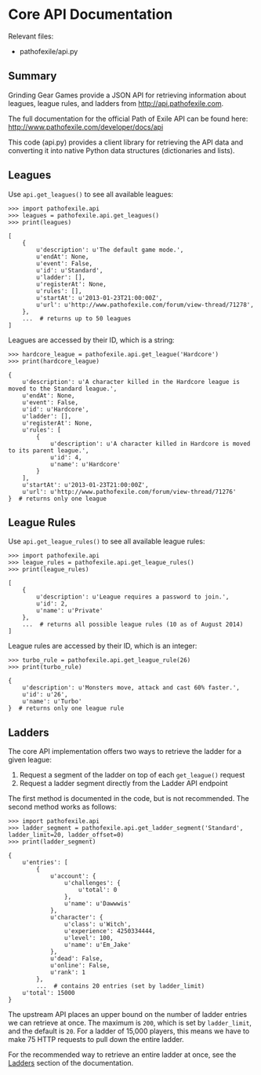 Core API Documentation
======================

Relevant files:

* pathofexile/api.py

Summary
-------

Grinding Gear Games provide a JSON API for retrieving information about
leagues, league rules, and ladders from http://api.pathofexile.com.

The full documentation for the official Path of Exile API can be found here:
http://www.pathofexile.com/developer/docs/api

This code (api.py) provides a client library for retrieving the API data and
converting it into native Python data structures (dictionaries and lists).

Leagues
-------

Use `api.get_leagues()` to see all available leagues:

    >>> import pathofexile.api
    >>> leagues = pathofexile.api.get_leagues()
    >>> print(leagues)

    [
        {
            u'description': u'The default game mode.',
            u'endAt': None,
            u'event': False,
            u'id': u'Standard',
            u'ladder': [],
            u'registerAt': None,
            u'rules': [],
            u'startAt': u'2013-01-23T21:00:00Z',
            u'url': u'http://www.pathofexile.com/forum/view-thread/71278',
        },
        ...  # returns up to 50 leagues
    ]

Leagues are accessed by their ID, which is a string:

    >>> hardcore_league = pathofexile.api.get_league('Hardcore')
    >>> print(hardcore_league)

    {
        u'description': u'A character killed in the Hardcore league is moved to the Standard league.',
        u'endAt': None,
        u'event': False,
        u'id': u'Hardcore',
        u'ladder': [],
        u'registerAt': None,
        u'rules': [
            {
                u'description': u'A character killed in Hardcore is moved to its parent league.',
                u'id': 4,
                u'name': u'Hardcore'
            }
        ],
        u'startAt': u'2013-01-23T21:00:00Z',
        u'url': u'http://www.pathofexile.com/forum/view-thread/71276'
    }  # returns only one league


League Rules
------------

Use `api.get_league_rules()` to see all available league rules:

    >>> import pathofexile.api
    >>> league_rules = pathofexile.api.get_league_rules()
    >>> print(league_rules)

    [
        {
            u'description': u'League requires a password to join.',
            u'id': 2,
            u'name': u'Private'
        },
        ...  # returns all possible league rules (10 as of August 2014)
    ]

League rules are accessed by their ID, which is an integer:

    >>> turbo_rule = pathofexile.api.get_league_rule(26)
    >>> print(turbo_rule)

    {
        u'description': u'Monsters move, attack and cast 60% faster.',
        u'id': u'26',
        u'name': u'Turbo'
    }  # returns only one league rule


Ladders
-------

The core API implementation offers two ways to retrieve the ladder for a given
league:

1. Request a segment of the ladder on top of each `get_league()` request
2. Request a ladder segment directly from the Ladder API endpoint

The first method is documented in the code, but is not recommended. The second
method works as follows:

    >>> import pathofexile.api
    >>> ladder_segment = pathofexile.api.get_ladder_segment('Standard', ladder_limit=20, ladder_offset=0)
    >>> print(ladder_segment)

    {
        u'entries': [
            {
                u'account': {
                    u'challenges': {
                        u'total': 0
                    },
                    u'name': u'Dawwwis'
                },
                u'character': {
                    u'class': u'Witch',
                    u'experience': 4250334444,
                    u'level': 100,
                    u'name': u'Em_Jake'
                },
                u'dead': False,
                u'online': False,
                u'rank': 1
            },
            ...  # contains 20 entries (set by ladder_limit)
        u'total': 15000
    }

The upstream API places an upper bound on the number of ladder entries we can
retrieve at once. The maximum is `200`, which is set by `ladder_limit`, and the
default is `20`. For a ladder of 15,000 players, this means we have to make 75
HTTP requests to pull down the entire ladder.

For the recommended way to retrieve an entire ladder at once, see the
<a href="ladders.md">Ladders</a> section of the documentation.
